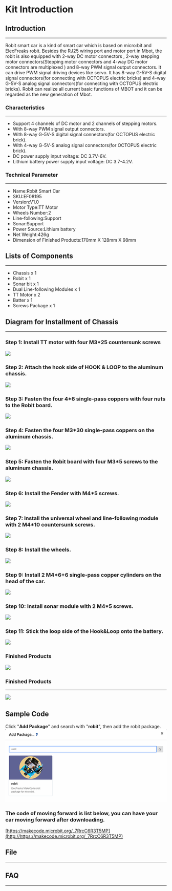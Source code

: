 # Kit Introduction

## Introduction  
---
Robit smart car is a kind of smart car which is based on micro:bit and ElecFreaks robit. Besides the RJ25 wiring port and  motor port in Mbot, the robit is also equipped with  2-way DC motor connectors , 2-way stepping motor connectors(Stepping motor connectors and 4-way DC motor connectors are multiplexed ) and 8-way PWM signal output connectors.  It can drive PWM signal driving devices like servo. It has 8-way G-5V-S digital signal connectors(for connecting with OCTOPUS electric bricks) and 4-way G-5V-S analog signal connectors(for connecting with OCTOPUS electric bricks). Robit can realize all current basic functions of MBOT and it can be regarded as the new generation of Mbot.


### Characteristics
---
- Support 4 channels of DC motor and 2 channels of stepping motors.
- With 8-way PWM signal output connectors.
- With 8-way G-5V-S digital signal connectors(for OCTOPUS electric brick).
- With 4-way G-5V-S analog signal connectors(for OCTOPUS electric brick).
- DC power supply input voltage: DC 3.7V-6V.
- Lithium battery power supply input voltage: DC 3.7-4.2V.

###  Technical Parameter
---

- Name:Robit Smart Car
- SKU:EF08195
- Version:V1.0
- Motor Type:TT Motor
- Wheels Number:2 
- Line-following:Support
- Sonar:Support
- Power Source:Lithium battery
- Net Weight:426g
- Dimension of Finished Products:170mm X 128mm X 98mm

## Lists of Components
---
- Chassis x 1
- Robit x 1
- Sonar bit x 1
- Dual Line-following Modules x 1
- TT Motor x 2
- Batter x 1
- Screws Package x 1

## Diagram for Installment of Chassis
---
### Step 1: Install TT motor with four M3*25 countersunk screws
![](https://raw.githubusercontent.com/elecfreaks/learn-cn/master/microbitKit/robit_smart_car/images/robit_smart_car_02.JPG)
### Step 2: Attach the hook side of HOOK & LOOP to the aluminum chassis. 
![](https://raw.githubusercontent.com/elecfreaks/learn-cn/master/microbitKit/robit_smart_car/images/robit_smart_car_03.JPG)
### Step 3: Fasten the four 4*6 single-pass coppers with four nuts to the Robit board.
![](https://raw.githubusercontent.com/elecfreaks/learn-cn/master/microbitKit/robit_smart_car/images/robit_smart_car_04.jpg)
### Step 4: Fasten the four M3*30 single-pass coppers on the aluminum chassis.
![](https://raw.githubusercontent.com/elecfreaks/learn-cn/master/microbitKit/robit_smart_car/images/robit_smart_car_05.JPG)
### Step 5: Fasten the Robit board with four M3*5 screws to the aluminum chassis.
![](https://raw.githubusercontent.com/elecfreaks/learn-cn/master/microbitKit/robit_smart_car/images/robit_smart_car_06.JPG)
### Step 6: Install the Fender with M4*5 screws. 
![](https://raw.githubusercontent.com/elecfreaks/learn-cn/master/microbitKit/robit_smart_car/images/robit_smart_car_07.JPG)
### Step 7: Install the universal wheel and line-following module with 2 M4*10 countersunk screws. 
![](https://raw.githubusercontent.com/elecfreaks/learn-cn/master/microbitKit/robit_smart_car/images/robit_smart_car_08.JPG)
### Step 8: Install the wheels.
![](https://raw.githubusercontent.com/elecfreaks/learn-cn/master/microbitKit/robit_smart_car/images/robit_smart_car_09.JPG)
### Step 9: Install 2 M4*6+6 single-pass copper cylinders on the head of the car.
![](https://raw.githubusercontent.com/elecfreaks/learn-cn/master/microbitKit/robit_smart_car/images/robit_smart_car_10.jpg)
### Step 10: Install sonar module with 2 M4*5 screws.
![](https://raw.githubusercontent.com/elecfreaks/learn-cn/master/microbitKit/robit_smart_car/images/robit_smart_car_11.JPG)
### Step 11: Stick the loop side of the Hook&Loop onto the battery.
![](https://raw.githubusercontent.com/elecfreaks/learn-cn/master/microbitKit/robit_smart_car/images/robit_smart_car_12.JPG)
### Finished Products
![](https://raw.githubusercontent.com/elecfreaks/learn-cn/master/microbitKit/robit_smart_car/images/robit_smart_car_01.JPG)


### Finished Products
---
![](https://raw.githubusercontent.com/elecfreaks/learn-cn/master/microbitKit/robit_smart_car/images/robit_smart_car_01.JPG)

## Sample Code
Click "**Add Package**" and  search with "**robit**", then add the robit package.
![](./images/u1nc7NF.png)
### The code of moving forward is list below, you can have your car moving forward after downloading.
[https://makecode.microbit.org/_7RrcC6R3T5MP](http://https://makecode.microbit.org/_7RrcC6R3T5MP)


## File
---


## FAQ
---
